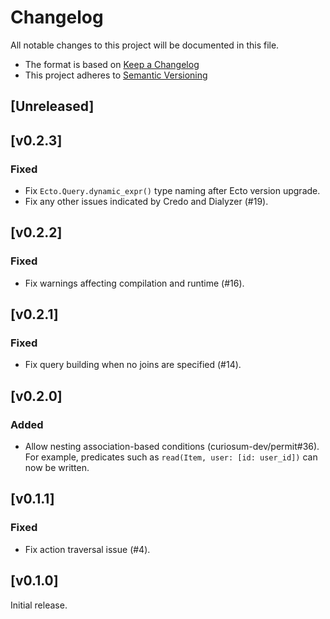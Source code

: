 # Changelog
All notable changes to this project will be documented in this file.

* The format is based on [Keep a Changelog](https://keepachangelog.com/en/1.0.0/)
* This project adheres to [Semantic Versioning](https://semver.org/spec/v2.0.0.html)

## [Unreleased]

## [v0.2.3]
### Fixed
- Fix `Ecto.Query.dynamic_expr()` type naming after Ecto version upgrade.
- Fix any other issues indicated by Credo and Dialyzer (#19).

## [v0.2.2]
### Fixed
- Fix warnings affecting compilation and runtime (#16).

## [v0.2.1]
### Fixed
- Fix query building when no joins are specified (#14).

## [v0.2.0]
### Added
- Allow nesting association-based conditions (curiosum-dev/permit#36). For example, predicates such as `read(Item, user: [id: user_id])` can now be written.

## [v0.1.1]
### Fixed
- Fix action traversal issue (#4).

## [v0.1.0]
Initial release.
